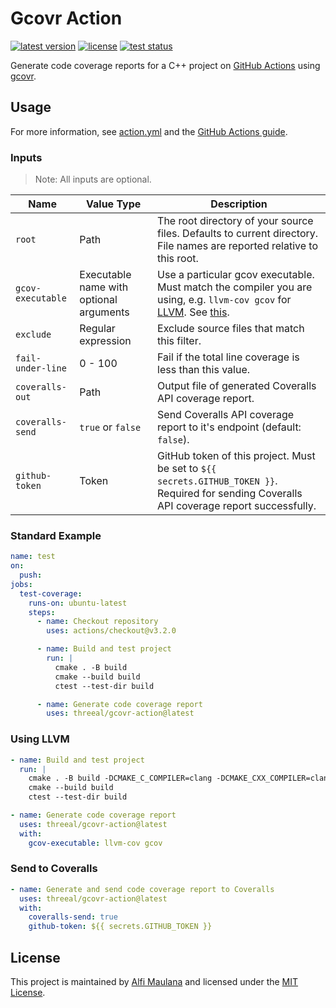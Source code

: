 # Gcovr Action

[![latest version](https://img.shields.io/github/v/release/threeal/gcovr-action)](https://github.com/threeal/gcovr-action/releases/)
[![license](https://img.shields.io/github/license/threeal/gcovr-action)](./LICENSE)
[![test status](https://img.shields.io/github/actions/workflow/status/threeal/gcovr-action/test.yml?label=test&branch=main)](https://github.com/threeal/gcovr-action/actions/workflows/test.yml)

Generate code coverage reports for a C++ project on [GitHub Actions](https://github.com/features/actions) using [gcovr](https://gcovr.com/en/stable/).

## Usage

For more information, see [action.yml](./action.yml) and the [GitHub Actions guide](https://docs.github.com/en/actions/learn-github-actions/understanding-github-actions).

### Inputs

> Note: All inputs are optional.

| Name | Value Type | Description |
| --- | --- | --- |
| `root` | Path | The root directory of your source files. Defaults to current directory. File names are reported relative to this root. |
| `gcov-executable` | Executable name with optional arguments | Use a particular gcov executable. Must match the compiler you are using, e.g. `llvm-cov gcov` for [LLVM](https://llvm.org/). See [this](https://docs.coveralls.io/api-introduction). |
| `exclude` | Regular expression | Exclude source files that match this filter. |
| `fail-under-line` | 0 - 100 | Fail if the total line coverage is less than this value. |
| `coveralls-out` | Path | Output file of generated Coveralls API coverage report. |
| `coveralls-send` | `true` or `false` | Send Coveralls API coverage report to it's endpoint (default: `false`). |
| `github-token` | Token | GitHub token of this project. Must be set to `${{ secrets.GITHUB_TOKEN }}`. Required for sending Coveralls API coverage report successfully. |

### Standard Example

```yaml
name: test
on:
  push:
jobs:
  test-coverage:
    runs-on: ubuntu-latest
    steps:
      - name: Checkout repository
        uses: actions/checkout@v3.2.0

      - name: Build and test project
        run: |
          cmake . -B build
          cmake --build build
          ctest --test-dir build

      - name: Generate code coverage report
        uses: threeal/gcovr-action@latest
```

### Using LLVM

```yaml
- name: Build and test project
  run: |
    cmake . -B build -DCMAKE_C_COMPILER=clang -DCMAKE_CXX_COMPILER=clang++
    cmake --build build
    ctest --test-dir build

- name: Generate code coverage report
  uses: threeal/gcovr-action@latest
  with:
    gcov-executable: llvm-cov gcov
```

### Send to Coveralls

```yaml
- name: Generate and send code coverage report to Coveralls
  uses: threeal/gcovr-action@latest
  with:
    coveralls-send: true
    github-token: ${{ secrets.GITHUB_TOKEN }}
```

## License

This project is maintained by [Alfi Maulana](https://github.com/threeal) and licensed under the [MIT License](./LICENSE).
